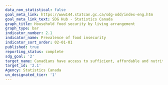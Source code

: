```yaml
---
data_non_statistical: false
goal_meta_link: https://www144.statcan.gc.ca/sdg-odd/index-eng.htm
goal_meta_link_text: SDG Hub - Statistics Canada
graph_title: Household food security by living arrangement
graph_type: bar
indicator_number: 2.1
indicator_name: Prevalence of food insecurity
indicator_sort_order: 02-01-01
published: true
reporting_status: complete
sdg_goal: '2'
target_name: Canadians have access to sufficient, affordable and nutritious food
target_id: '2.1'
Agency: Statistics Canada
un_designated_tier: '1'
---
```

